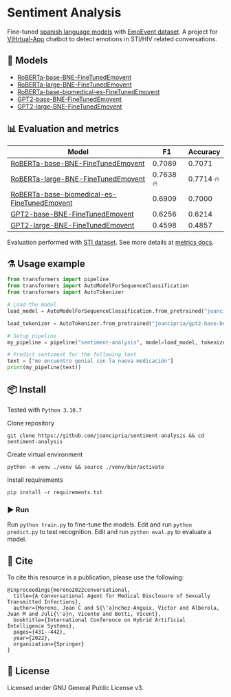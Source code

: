 # Sentiment Analysis
Fine-tuned [spanish language models](https://github.com/PlanTL-GOB-ES/lm-spanish) with [EmoEvent dataset](https://github.com/fmplaza/EmoEvent). A project for [VIHrtual-App](https://github.com/joancipria/VihrtualApp) chatbot to detect emotions in STI/HIV related conversations.

## 🤖 Models
- [RoBERTa-base-BNE-FineTunedEmovent](https://huggingface.co/joancipria/roberta-base-bne-FineTunedEmoEvent)
- [RoBERTa-large-BNE-FineTunedEmovent](https://huggingface.co/joancipria/gpt2-base-bne-FineTunedEmoEvent)
- [RoBERTa-base-biomedical-es-FineTunedEmovent](https://huggingface.co/joancipria/roberta-base-biomedical-es-FineTunedEmoEvent)
- [GPT2-base-BNE-FineTunedEmovent](https://huggingface.co/joancipria/gpt2-base-bne-FineTunedEmoEvent)
- [GPT2-large-BNE-FineTunedEmovent](https://huggingface.co/joancipria/gpt2-large-bne-FineTunedEmoEvent)


## 📊 Evaluation and metrics

| Model      | F1   |  Accuracy  |
|--------------|----------|------------|
| [RoBERTa-base-BNE-FineTunedEmovent](https://huggingface.co/joancipria/roberta-base-bne-FineTunedEmoEvent)        | 0.7089       |     0.7071 |
| [RoBERTa-large-BNE-FineTunedEmovent](https://huggingface.co/joancipria/gpt2-base-bne-FineTunedEmoEvent)   | 0.7638 🔥       | 0.7714 🔥    |
| [RoBERTa-base-biomedical-es-FineTunedEmovent](https://huggingface.co/joancipria/roberta-base-biomedical-es-FineTunedEmoEvent)  | 0.6909       | 0.7000     |
| [GPT2-base-BNE-FineTunedEmovent](https://huggingface.co/joancipria/gpt2-base-bne-FineTunedEmoEvent) | 0.6256       |     0.6214 |
| [GPT2-large-BNE-FineTunedEmovent](https://huggingface.co/joancipria/gpt2-large-bne-FineTunedEmoEvent)       | 0.4598       |    0.4857 |

Evaluation performed with [STI dataset](./datasets/sti/splits/es/test.tsv). See more details at [metrics docs](./docs/Metrics.md).

## ⚗️ Usage example
```python
from transformers import pipeline
from transformers import AutoModelForSequenceClassification
from transformers import AutoTokenizer

# Load the model
load_model = AutoModelForSequenceClassification.from_pretrained("joancipria/gpt2-base-bne-FineTunedEmoEvent")

load_tokenizer = AutoTokenizer.from_pretrained("joancipria/gpt2-base-bne-FineTunedEmoEvent")

# Setup pipeline
my_pipeline = pipeline("sentiment-analysis", model=load_model, tokenizer=load_tokenizer)

# Predict sentiment for the following text
text = ["me encuentro genial con la nueva medicación"]
print(my_pipeline(text))
```


## 📦 Install
Tested with `Python 3.10.7`

Clone repository
```
git clone https://github.com/joancipria/sentiment-analysis && cd sentiment-analysis
```

Create virtual environment
```
python -m venv ./venv && source ./venv/bin/activate
```

Install requirements
```
pip install -r requirements.txt
```

### ▶️ Run
Run `python train.py` to fine-tune the models.
Edit and run `python predict.py` to test recognition.
Edit and run `python eval.py` to evaluate a model.

## 📝 Cite
To cite this resource in a publication, please use the following:

```
@inproceedings{moreno2022conversational,
  title={A Conversational Agent for Medical Disclosure of Sexually Transmitted Infections},
  author={Moreno, Joan C and S{\'a}nchez-Anguix, Victor and Alberola, Juan M and Juli{\'a}n, Vicente and Botti, Vicent},
  booktitle={International Conference on Hybrid Artificial Intelligence Systems},
  pages={431--442},
  year={2022},
  organization={Springer}
}
```

## 📜 License
Licensed under GNU General Public License v3. 